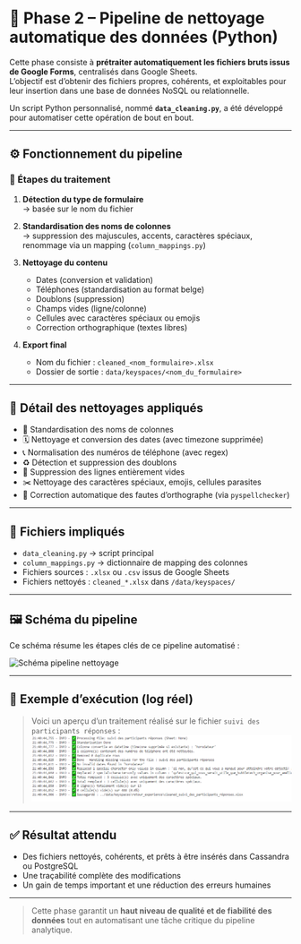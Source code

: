 # 🧼 Phase 2 – Pipeline de nettoyage automatique des données (Python)

Cette phase consiste à **prétraiter automatiquement les fichiers bruts issus de Google Forms**, centralisés dans Google Sheets.  
L’objectif est d’obtenir des fichiers propres, cohérents, et exploitables pour leur insertion dans une base de données NoSQL ou relationnelle.

Un script Python personnalisé, nommé **`data_cleaning.py`**, a été développé pour automatiser cette opération de bout en bout.

---

## ⚙️ Fonctionnement du pipeline

### 🔁 Étapes du traitement

1. **Détection du type de formulaire**  
   → basée sur le nom du fichier

2. **Standardisation des noms de colonnes**  
   → suppression des majuscules, accents, caractères spéciaux, renommage via un mapping (`column_mappings.py`)

3. **Nettoyage du contenu**  
   - Dates (conversion et validation)
   - Téléphones (standardisation au format belge)
   - Doublons (suppression)
   - Champs vides (ligne/colonne)
   - Cellules avec caractères spéciaux ou emojis
   - Correction orthographique (textes libres)

4. **Export final**
   - Nom du fichier : `cleaned_<nom_formulaire>.xlsx`
   - Dossier de sortie : `data/keyspaces/<nom_du_formulaire>`

---

## 🧼 Détail des nettoyages appliqués

- 🔡 Standardisation des noms de colonnes  
- 🗓 Nettoyage et conversion des dates (avec timezone supprimée)  
- 📞 Normalisation des numéros de téléphone (avec regex)  
- ♻️ Détection et suppression des doublons  
- 🧼 Suppression des lignes entièrement vides  
- ✂️ Nettoyage des caractères spéciaux, emojis, cellules parasites  
- 🧠 Correction automatique des fautes d’orthographe (via `pyspellchecker`)

---

## 📁 Fichiers impliqués

- `data_cleaning.py` → script principal
- `column_mappings.py` → dictionnaire de mapping des colonnes
- Fichiers sources : `.xlsx` ou `.csv` issus de Google Sheets
- Fichiers nettoyés : `cleaned_*.xlsx` dans `/data/keyspaces/`

---

## 🖼️ Schéma du pipeline

Ce schéma résume les étapes clés de ce pipeline automatisé :

![Schéma pipeline nettoyage](./Pipeline_de_nettoyage_automatique.png.png)

---

## 📸 Exemple d’exécution (log réel)

> Voici un aperçu d’un traitement réalisé sur le fichier `suivi des participants réponses` :
![Schéma pipeline nettoyage](./exemple_log.PNG)


---

## ✅ Résultat attendu

- Des fichiers nettoyés, cohérents, et prêts à être insérés dans Cassandra ou PostgreSQL
- Une traçabilité complète des modifications
- Un gain de temps important et une réduction des erreurs humaines

---

> Cette phase garantit un **haut niveau de qualité et de fiabilité des données** tout en automatisant une tâche critique du pipeline analytique.
